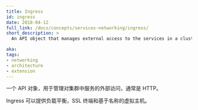 ```yaml
---
title: Ingress
id: ingress
date: 2018-04-12
full_link: /docs/concepts/services-networking/ingress/
short_description: >
  An API object that manages external access to the services in a cluster, typically HTTP.

aka:
tags:
- networking
- architecture
- extension
---
```

<!--
 An API object that manages external access to the services in a cluster, typically HTTP.
-->
一个 API 对象，用于管理对集群中服务的外部访问，通常是 HTTP。

<!--more-->
<!--
Ingress can provide load balancing, SSL termination and name-based virtual hosting.
-->
Ingress 可以提供负载平衡，SSL 终端和基于名称的虚拟主机。
